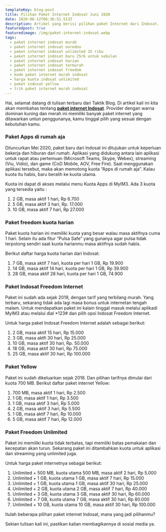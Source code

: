 ```yaml
---
templateKey: blog-post
title: Pilihan Paket Internet Indosat Juni 2020
date: 2020-06-12T06:36:51.513Z
description: Artikel yang berisi pilihan paket Internet dari Indosat.
featuredpost: true
featuredimage: /img/paket-internet-indosat.webp
tags:
  - paket internet indosat murah
  - paket internet indosat ooredoo
  - paket internet indosat unlimited 25 ribu
  - paket internet indosat baru 25rb untuk sebulan
  - paket internet indosat harian
  - paket internet indosat termurah
  - paket internet indosat freedom
  - kode paket internet murah indosat
  - harga kuota indosat unlimited
  - paket indosat yellow
  - trik paket internet murah indosat
---
```

Hai, selamat datang di tulisan terbaru dari Taktik Blog. Di artikel kali ini kita akan membahas tentang **[paket internet Indosat](https://www.blibli.com/digital/p/paket-data/indosat)**. Provider dengan warna dominan kuning dan merah ini memiliki banyak paket internet yang ditawarkan untun penggunanya, kamu tinggal pilih yang sesuai dengan kebutuhan kamu.

### Paket Apps di rumah aja

Diluncurkan Mei 2020, paket baru dari Indosat ini ditujukan untuk keperluan bekerja dan hiburan dari rumah. Aplikasi yang didukung antara lain aplikasi untuk rapat atau pertemuan (Microsoft Teams, Skype, Webex), streaming (Viu, Vidio), dan game (CoD Mobile, AOV, Free Fire). Saat menggunakan aplikasi tersebut, maka akan memotong kuota “Apps di rumah aja”. Kalau kuota itu habis, baru beralih ke kuota utama.

Kuota ini dapat di akses melalui menu Kuota Apps di MyIM3. Ada 3 kuota yang tersedia yaitu : 

1. 2 GB, masa aktif 1 hari, Rp 6.700
2. 5 GB, masa aktif 3 hari, Rp. 17.000
3. 10 GB, masa aktif 7 hari, Rp 27.000

### Paket freedom kuota harian

Paket kuota harian ini memiliki kuota yang besar walau masa aktifnya cuma 1 hari. Selain itu ada fitur “Pulsa Safe” yang gunanya agar pulsa tidak terpotong sendiri saat kuota harianmu masa aktifnya sudah habis.

Berikut daftar harga kuota harian dari Indosat:

1. 7 GB, masa aktif 7 hari, kuota per hari 1 GB, Rp 19.900
2. 14 GB, masa aktif 14 hari, kuota per hari 1 GB, Rp 39.900
3. 28 GB, masa aktif 28 hari, kuota per hari 1 GB, 74.900

### Paket Indosat Freedom Internet

Paket ini sudah ada sejak 2019, dengan tarif yang terbilang murah. Yang terbaru, sekarang tidak ada lagi masa bonus untuk internetan tengah malam. Untuk mendapatkan paket ini kalain tinggal masuk melalui aplikadi MyIM3 atau melalui dial *123# dan pilih opsi Indosat Freedom Internet.

Untuk harga paket Indosat Freedom Internet adalah sebagai berikut:

1. 2 GB, masa aktif 15 hari, Rp 15.000
2. 3 GB, masa aktfi 30 hari, Rp 25.000
3. 10 GB, masa aktif 30 hari, Rp. 50.000
4. 18 GB, masa aktif 30 hari, Rp 75.000
5. 25 GB, masa aktif 30 hari, Rp 100.000

### Paket Yellow

Paket ini sudah dikeluarkan sejak 2018. Dan pilihan tarifnya dimulai dari kuota 700 MB. Berikut daftar paket internet Yellow:

1. 700 MB, masa aktif 1 hari, Rp 2.500
2. 1 GB, masa aktif 1 hari, Rp 3.500
3. 1 GB, masa aktif 3 hari, Rp 5.000
4. 2 GB, masa aktif 3 hari, Rp 5.500
5. 1 GB, masa aktif 7 hari, Rp 10.000
6. 5 GB, masa aktif 7 hari, Rp 12.000

### Paket Freedom Unlimited

Paket ini memiliki kuota tidak terbatas, tapi memiliki batas pemakaian dan kecepatan akan turun. Sekarang paket ini ditambahkan kuota untuk aplikasi dan streaming yang unlimited juga. 

Untuk harga paket internetnya sebagai berikut:

1. Unlimited + 500 MB, kuota utama 500 MB, masa aktif 2 hari, Rp 5.000
2. Unlimited + 1 GB, kuota utama 1 GB, masa aktif 7 hari, Rp 15.000
3. Unlimited + 1 GB, kuota utama 1 GB, masa aktif 30 hari, Rp 25.000
4. Unlimited + 2 GB, kuota utama 2 GB, masa aktif 7 hari, Rp 40.000
5. Unlimited  + 3 GB, kuota utama 3 GB, masa aktif 30 hari, Rp 60.000
6. Unlimited + 7 GB, kuota utama 7 GB, masa aktif 30 hari, Rp 80.000
7. Unlimited + 10 GB, kuota utama 10 GB, masa aktif 30 hari, Rp 100.000

Itulah beberapa pilihan paket internet Indosat, mana yang jadi pilihanmu?

Sekian tulisan kali ini, pastikan kalian membagikannya di sosial media ya.

